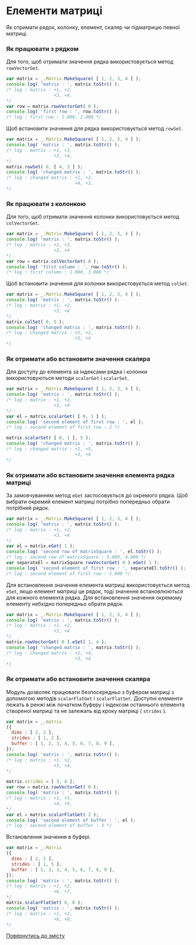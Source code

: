 # Елементи матриці

Як отримати рядок, колонку, елемент, скаляр чи підматрицю певної матриці.

### Як працювати з рядком

Для того, щоб отримати значення рядка використовується метод `rowVectorGet`.

```js
var matrix = _.Matrix.MakeSquare( [ 1, 2, 3, 4 ] );
console.log( 'matrix : ', matrix.toStr() );
/* log : matrix : +1, +2,
                  +3, +4,
*/
var row = matrix.rowVectorGet( 0 );
console.log( 'first row : ', row.toStr() );
/* log : first row : 1.000, 2.000 */
```

Щоб встановити значення для рядка використовується метод `rowSet`.

```js
var matrix = _.Matrix.MakeSquare( [ 1, 2, 3, 4 ] );
console.log( 'matrix : ', matrix.toStr() );
/* log : matrix : +1, +2,
                  +3, +4,
*/
matrix.rowSet( 0, [ 4, 3 ] );
console.log( 'changed matrix : ', matrix.toStr() );
/* log : changed matrix : +1, +2,
                          +4, +3,
*/
```

### Як працювати з колонкою

Для того, щоб отримати значення колонки використовується метод `colVectorGet`.

```js
var matrix = _.Matrix.MakeSquare( [ 1, 2, 3, 4 ] );
console.log( 'matrix : ', matrix.toStr() );
/* log : matrix : +1, +2,
                  +3, +4
*/
var row = matrix.colVectorGet( 0 );
console.log( 'first column : ', row.toStr() );
/* log : first column : 1.000, 3.000 */
```

Щоб встановити значення для колонки використовується метод `colSet`.

```js
var matrix = _.Matrix.MakeSquare( [ 1, 2, 3, 4 ] );
console.log( 'matrix : ', matrix.toStr() );
/* log : matrix : +1, +2,
                  +3, +4
*/
matrix.colSet( 0, 5 );
console.log( 'changed matrix : ', matrix.toStr() );
/* log : changed matrix : +5, +2,
                          +5, +4
*/
```

### Як отримати або встановити значення скаляра

Для доступу до елемента за індексами рядка і колонки використовуються методи `scalarGet` i `scalarSet`.

```js
var matrix = _.Matrix.MakeSquare( [ 1, 2, 3, 4 ] );
console.log( 'matrix : ', matrix.toStr() );
/* log : matrix : +1, +2,
                  +3, +4
*/
var el = matrix.scalarGet( [ 0, 1 ] );
console.log( 'second element of first row : ', el );
/* log : second element of first row : 2 */

matrix.scalarSet( [ 0, 1 ], 5 );
console.log( 'changed matrix : ', matrix.toStr() );
/* log : changed matrix : +1, +5,
                          +3, +4
*/
```

### Як отримати або встановити значення елемента рядка матриці

За замовчуванням метод `eGet` застосовується до окремого рядка. Щоб вибрати окремий елемент матриці потрібно попередньо обрати потрібний рядок.

```js
var matrix = _.Matrix.MakeSquare( [ 1, 2, 3, 4 ] );
console.log( 'matrix : ', matrix.toStr() );
/* log : matrix : +1, +2,
                  +3, +4
*/
var el = matrix.eGet( 1 );
console.log( 'second row of matrixSquare : ', el.toStr() );
/* log : second row of matrixSquare : 3.000, 4.000 */
var separateEl = matrixSquare.rowVectorGet( 0 ).eGet( 1 );
console.log( 'second element of first row : ', separateEl.toStr() );
/* log : second element of first row : 2.000 */
```

Для встановлення значення елемента матриці використовується метод `eSet`, якщо елемент матриці це рядок, тоді значення встановлюються для кожного елемента рядка. Для встановлення значення окремому елементу небхідно попередньо обрати рядок.

```js
var matrix = _.Matrix.MakeSquare( [ 1, 2, 3, 4 ] );
console.log( 'matrix : ', matrix.toStr() );
/* log : matrix : +1, +2,
                  +3, +4
*/
matrix.rowVectorGet( 0 ).eSet( 1, 4 );
console.log( 'changed matrix : ', matrix.toStr() );
/* log : changed matrix : +1, +4,
                          +3, +4
*/
```

### Як отримати або встановити значення скаляра

Модуль дозволяє працювати безпосередньо з буфером матриці з допомогою методів `scalarFlatGet` i `scalarFlatSet`. Доступні елементи лежать в ренжі між початком буферу і індексом останнього елемента створеної матриці та не залежать від кроку матриці ( `strides` ).

```js
var matrix = _.matrix
({
  dims : [ 2, 2 ],
  strides : [ 1, 2 ],
  buffer : [ 1, 2, 3, 4, 5, 6, 7, 8, 9 ],
});
console.log( 'matrix : ', matrix.toStr() );
/* log : matrix : +1, +2,
                  +3, +4,
*/

matrix.strides = [ 3, 4 ];
var row = matrix.rowVectorGet( 0 );
console.log( 'matrix : ', matrix.toStr() );
/* log : matrix : +1, +5,
                  +4, +9,
*/
var el = matrix.scalarFlatGet( 2 );
console.log( 'second element of buffer : ', el );
/* log : second element of buffer : 3 */
```

Встановлення значення в буфері.

```js
var matrix = _.Matrix
({
  dims : [ 2, 2 ],
  strides : [ 1, 5 ],
  buffer : [ 1, 2, 3, 4, 5, 6, 7, 8, 9 ],
});
console.log( 'matrix : ', matrix.toStr() );
/* log : matrix : +1, +2,
                  +6, +7,
*/
matrix.scalarFlatSet( 6, 0 );
console.log( 'matrix : ', matrix.toStr() );
/* log : matrix : +1, +2,
                  +6, +0,
*/
```

[Повернутись до змісту](../README.md#Туторіали)
